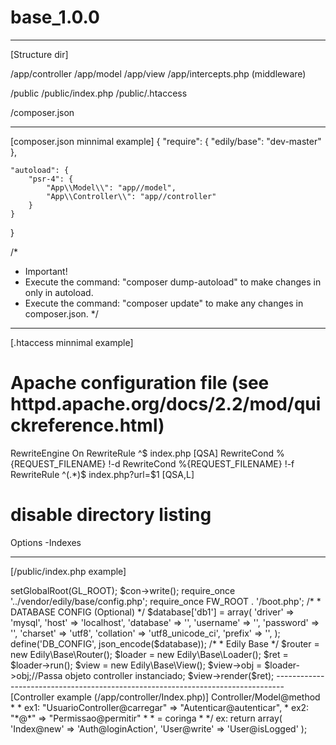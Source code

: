 # base_1.0.0

--------------------------------------------------------------------------------

[Structure dir]

/app/controller
/app/model
/app/view
/app/intercepts.php (middleware)

/public
/public/index.php
/public/.htaccess

/composer.json

--------------------------------------------------------------------------------

[composer.json minnimal example]
{
   "require": {
        "edily/base": "dev-master"
    },
    
    "autoload": {	
        "psr-4": {
            "App\\Model\\": "app//model",
            "App\\Controller\\": "app//controller"
        }
    }
}

/*
* Important! 
* Execute the command: "composer dump-autoload" to make changes in only in autoload.
* Execute the command: "composer update" to make any changes in composer.json.
*/
--------------------------------------------------------------------------------

[.htaccess minnimal example]
# Apache configuration file (see httpd.apache.org/docs/2.2/mod/quickreference.html)
RewriteEngine On
RewriteRule ^$ index.php [QSA]
RewriteCond %{REQUEST_FILENAME} !-d
RewriteCond %{REQUEST_FILENAME} !-f
RewriteRule ^(.*)$ index.php?url=$1 [QSA,L]

# disable directory listing
Options -Indexes

--------------------------------------------------------------------------------

[/public/index.php example]
<?php
session_start();
require_once '../vendor/autoload.php';

ini_set("display_erros", "on");
ini_set("session.use_only_cookies", 'on');
date_default_timezone_set('America/Sao_Paulo');
define('GL_ROOT', getcwd() . '/..');

$con = new Edily\Base\Config();
$con->setGlobalRoot(GL_ROOT);
$con->write();

require_once '../vendor/edily/base/config.php';
require_once FW_ROOT . '/boot.php';

 /*
  * DATABASE CONFIG (Optional)
  */
$database['db1'] = array(
    'driver'    => 'mysql',
    'host'      => 'localhost',
    'database'  => '',
    'username'  => '',
    'password'  => '',
    'charset'   => 'utf8',
    'collation' => 'utf8_unicode_ci',
    'prefix'    => '',
);

define('DB_CONFIG', json_encode($database));

/*
 * Edily Base
 */
$router = new Edily\Base\Router();
$loader = new Edily\Base\Loader();
$ret = $loader->run();
$view = new Edily\Base\View();
$view->obj = $loader->obj;//Passa objeto controller instanciado;

$view->render($ret);

--------------------------------------------------------------------------------

[Controller example (/app/controller/Index.php)]
<?php
namespace App\Controller;

class Index extends \Edily\Base\BaseController {
    
    public function indexAction() 
    {
        echo "Helo World";
    }
}

-------------------------------------------------------------------------------

[Interceps (/app/intercepts.php (middleware))]

<?php
/*
 *  Controller@Action => Controller/Model@method
 * 
 *  ex1: "UsuarioController@carregar" => "Autenticar@autenticar",
 *  ex2: "*@*" => "Permissao@permitir"
 *  * = coringa
 *
 */
ex:
return array(
 'Index@new' => 'Auth@loginAction',
 'User@write' => 'User@isLogged'
);

